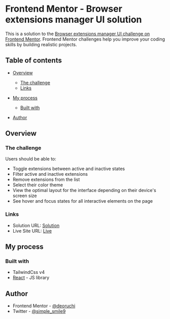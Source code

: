 # Frontend Mentor - Browser extensions manager UI solution

This is a solution to the [Browser extensions manager UI challenge on Frontend Mentor](https://www.frontendmentor.io/challenges/browser-extension-manager-ui-yNZnOfsMAp). Frontend Mentor challenges help you improve your coding skills by building realistic projects.

## Table of contents

- [Overview](#overview)
  - [The challenge](#the-challenge)
  - [Links](#links)
- [My process](#my-process)

  - [Built with](#built-with)

- [Author](#author)

## Overview

### The challenge

Users should be able to:

- Toggle extensions between active and inactive states
- Filter active and inactive extensions
- Remove extensions from the list
- Select their color theme
- View the optimal layout for the interface depending on their device's screen size
- See hover and focus states for all interactive elements on the page

### Links

- Solution URL: [Solution](https://github.com/deoruchi/extension-manager.git)
- Live Site URL: [Live](https://deoruchi.github.io/extension-manager/)

## My process

### Built with

- TailwindCss v4
- [React](https://reactjs.org/) - JS library

## Author

- Frontend Mentor - [@deoruchi](https://www.frontendmentor.io/profile/deoruchi)
- Twitter - [@simple_smile9](https://www.twitter.com/simple_smile9)
